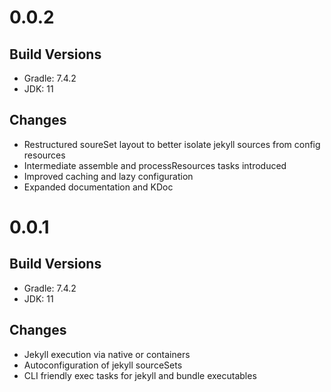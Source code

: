 # 0.0.2

## Build Versions

* Gradle: 7.4.2
* JDK: 11

## Changes

* Restructured soureSet layout to better isolate jekyll sources from config resources
* Intermediate assemble and processResources tasks introduced
* Improved caching and lazy configuration
* Expanded documentation and KDoc

# 0.0.1

## Build Versions

* Gradle: 7.4.2
* JDK: 11

## Changes

* Jekyll execution via native or containers
* Autoconfiguration of jekyll sourceSets
* CLI friendly exec tasks for jekyll and bundle executables
